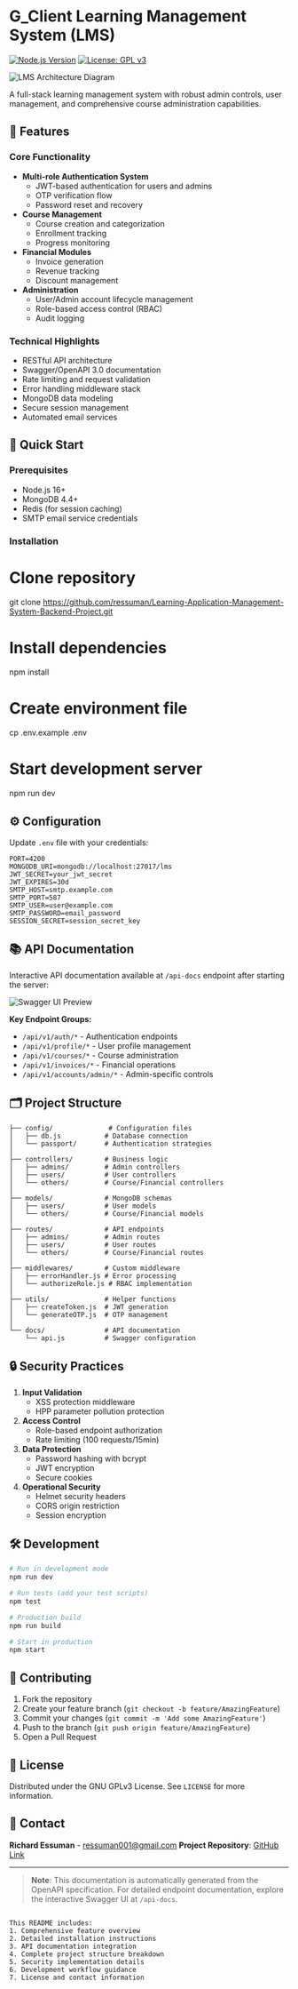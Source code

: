 # G_Client Learning Management System (LMS)

[![Node.js Version](https://img.shields.io/badge/node-%3E%3D16.0.0-brightgreen)](https://nodejs.org/)
[![License: GPL v3](https://img.shields.io/badge/License-GPLv3-blue.svg)](https://www.gnu.org/licenses/gpl-3.0)

![LMS Architecture Diagram]("./lms.png")

A full-stack learning management system with robust admin controls, user management, and comprehensive course administration capabilities.

## 📌 Features

### Core Functionality

- **Multi-role Authentication System**
  - JWT-based authentication for users and admins
  - OTP verification flow
  - Password reset and recovery
- **Course Management**
  - Course creation and categorization
  - Enrollment tracking
  - Progress monitoring
- **Financial Modules**
  - Invoice generation
  - Revenue tracking
  - Discount management
- **Administration**
  - User/Admin account lifecycle management
  - Role-based access control (RBAC)
  - Audit logging

### Technical Highlights

- RESTful API architecture
- Swagger/OpenAPI 3.0 documentation
- Rate limiting and request validation
- Error handling middleware stack
- MongoDB data modeling
- Secure session management
- Automated email services

## 🚀 Quick Start

### Prerequisites

- Node.js 16+
- MongoDB 4.4+
- Redis (for session caching)
- SMTP email service credentials

### Installation

# Clone repository

git clone https://github.com/ressuman/Learning-Application-Management-System-Backend-Project.git

# Install dependencies

npm install

# Create environment file

cp .env.example .env

# Start development server

npm run dev

## ⚙️ Configuration

Update `.env` file with your credentials:

```env
PORT=4200
MONGODB_URI=mongodb://localhost:27017/lms
JWT_SECRET=your_jwt_secret
JWT_EXPIRES=30d
SMTP_HOST=smtp.example.com
SMTP_PORT=587
SMTP_USER=user@example.com
SMTP_PASSWORD=email_password
SESSION_SECRET=session_secret_key
```

## 📚 API Documentation

Interactive API documentation available at `/api-docs` endpoint after starting the server:

![Swagger UI Preview](https://via.placeholder.com/800x400.png?text=Swagger+API+Documentation)

**Key Endpoint Groups:**

- `/api/v1/auth/*` - Authentication endpoints
- `/api/v1/profile/*` - User profile management
- `/api/v1/courses/*` - Course administration
- `/api/v1/invoices/*` - Financial operations
- `/api/v1/accounts/admin/*` - Admin-specific controls

## 🗂 Project Structure

```plaintext
├── config/              # Configuration files
│   ├── db.js           # Database connection
│   └── passport/       # Authentication strategies
│
├── controllers/        # Business logic
│   ├── admins/         # Admin controllers
│   ├── users/          # User controllers
│   └── others/         # Course/Financial controllers
│
├── models/             # MongoDB schemas
│   ├── users/          # User models
│   └── others/         # Course/Financial models
│
├── routes/             # API endpoints
│   ├── admins/         # Admin routes
│   ├── users/          # User routes
│   └── others/         # Course/Financial routes
│
├── middlewares/        # Custom middleware
│   ├── errorHandler.js # Error processing
│   └── authorizeRole.js # RBAC implementation
│
├── utils/              # Helper functions
│   ├── createToken.js  # JWT generation
│   └── generateOTP.js  # OTP management
│
└── docs/               # API documentation
    └── api.js          # Swagger configuration
```

## 🔒 Security Practices

1. **Input Validation**
   - XSS protection middleware
   - HPP parameter pollution protection
2. **Access Control**
   - Role-based endpoint authorization
   - Rate limiting (100 requests/15min)
3. **Data Protection**
   - Password hashing with bcrypt
   - JWT encryption
   - Secure cookies
4. **Operational Security**
   - Helmet security headers
   - CORS origin restriction
   - Session encryption

## 🛠 Development

```bash
# Run in development mode
npm run dev

# Run tests (add your test scripts)
npm test

# Production build
npm run build

# Start in production
npm start
```

## 🤝 Contributing

1. Fork the repository
2. Create your feature branch (`git checkout -b feature/AmazingFeature`)
3. Commit your changes (`git commit -m 'Add some AmazingFeature'`)
4. Push to the branch (`git push origin feature/AmazingFeature`)
5. Open a Pull Request

## 📄 License

Distributed under the GNU GPLv3 License. See `LICENSE` for more information.

## 📧 Contact

**Richard Essuman** - [ressuman001@gmail.com](mailto:ressuman001@gmail.com)
**Project Repository**: [GitHub Link](https://github.com/ressuman/Learning-Application-Management-System-Backend-Project.git)

---

> **Note**: This documentation is automatically generated from the OpenAPI specification. For detailed endpoint documentation, explore the interactive Swagger UI at `/api-docs`.

```

This README includes:
1. Comprehensive feature overview
2. Detailed installation instructions
3. API documentation integration
4. Complete project structure breakdown
5. Security implementation details
6. Development workflow guidance
7. License and contact information


```
